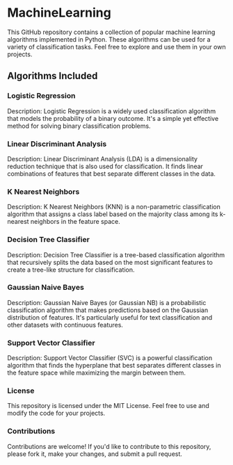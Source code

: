 # MachineLearning

This GitHub repository contains a collection of popular machine learning algorithms implemented in Python. These algorithms can be used for a variety of classification tasks. Feel free to explore and use them in your own projects.

## Algorithms Included

### Logistic Regression
Description: Logistic Regression is a widely used classification algorithm that models the probability of a binary outcome. It's a simple yet effective method for solving binary classification problems.

### Linear Discriminant Analysis
Description: Linear Discriminant Analysis (LDA) is a dimensionality reduction technique that is also used for classification. It finds linear combinations of features that best separate different classes in the data.

### K Nearest Neighbors
Description: K Nearest Neighbors (KNN) is a non-parametric classification algorithm that assigns a class label based on the majority class among its k-nearest neighbors in the feature space.

### Decision Tree Classifier
Description: Decision Tree Classifier is a tree-based classification algorithm that recursively splits the data based on the most significant features to create a tree-like structure for classification.

### Gaussian Naive Bayes
Description: Gaussian Naive Bayes (or Gaussian NB) is a probabilistic classification algorithm that makes predictions based on the Gaussian distribution of features. It's particularly useful for text classification and other datasets with continuous features.

### Support Vector Classifier
Description: Support Vector Classifier (SVC) is a powerful classification algorithm that finds the hyperplane that best separates different classes in the feature space while maximizing the margin between them.

### License
This repository is licensed under the MIT License. Feel free to use and modify the code for your projects.

### Contributions
Contributions are welcome! If you'd like to contribute to this repository, please fork it, make your changes, and submit a pull request.
